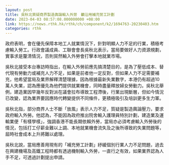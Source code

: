 ```yaml
---
layout: post
title: 吳秋北質疑商界製造輿論輸入外勞　籲沿用補充勞工計劃
date: 2023-04-03 08:57:08.000000000 +08:00
link: https://news.rthk.hk/rthk/ch/component/k2/1694763-20230403.htm
categories: rthk
---
```


政府表明，會在優先保障本地工人就業情況下，針對明顯人力不足的行業，積極考慮輸入勞工。行政會議成員、工聯會會長吳秋北表示，當局要做好人力資源規劃，實事求是釐清情況，否則貿然輸入外勞會打擊本地就業市場。

吳秋北接受本台專訪時指出，在輸入外勞前應先搞清楚目的，是為了壓低成本、替代現有勞動力或補充人力不足，如果是前者他一定反對，但如果人力不足需要補充，他希望當局及業界解釋清楚理據，因為根據最新失業數字，本港仍有超過10萬人失業，認為應優先為他們提供就業機會，同時盡量釋放婦女勞動力。吳秋北舉例，建造業因早幾年反對派在議會拉布導致工程滯後，行業出現斷層，但如今情況已改變，認為業界要因應時代轉變提供不同條件，更積極吸引及培訓更多生力軍。

吳秋北指，部分商界人士不斷「放風」表示人力不足，質疑是製造輿論壓力，要求政府輸入外勞。他認為，不能因為政府推出院舍輸入護理員特別計劃，建造業及運輸業便「有樣學樣」，強調香港不能長期依賴外勞，當局亦必須考慮輸入外勞後的情況，包括打工仔薪金難以上調、本地就業機會流失及之後所導致的失業問題等，屆時社會成本上升將難以處理。

吳秋北說，當局應善用現有的「補充勞工計劃」紓緩個別行業人力不足問題，過去在興建機場及高鐵工程時都有透過機制輸入外勞，一直行之有效，如果業界認為人手不足，可透過計劃提出申請。

